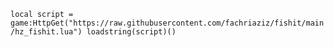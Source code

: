 `local script = game:HttpGet("https://raw.githubusercontent.com/fachriaziz/fishit/main/hz_fishit.lua")
loadstring(script)()`
